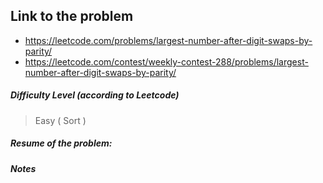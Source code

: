 ## Link to the problem
 
 - https://leetcode.com/problems/largest-number-after-digit-swaps-by-parity/
 - https://leetcode.com/contest/weekly-contest-288/problems/largest-number-after-digit-swaps-by-parity/
 
##### Difficulty Level (according to Leetcode)
 
 > Easy ( Sort )
 
##### Resume of the problem:



##### Notes
  